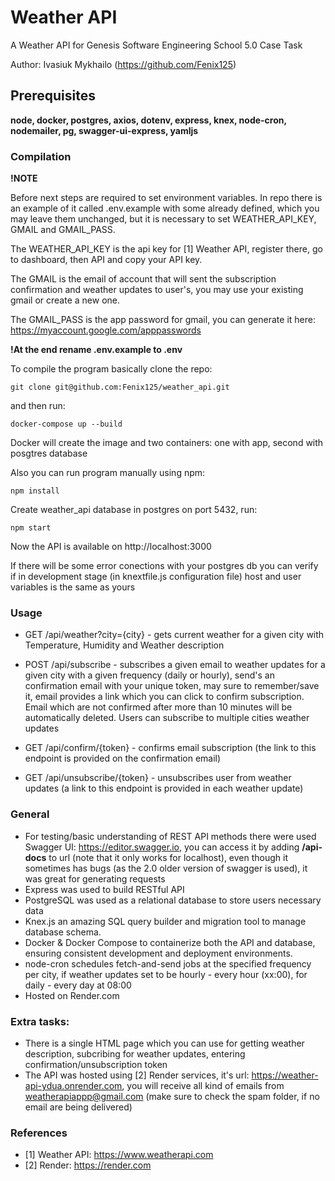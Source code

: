 # Weather API
A Weather API for Genesis Software Engineering School 5.0 Case Task

Author: Ivasiuk Mykhailo (https://github.com/Fenix125)

## Prerequisites

**node, docker, postgres, axios, dotenv, express, knex, node-cron, nodemailer, pg, swagger-ui-express, yamljs**

### Compilation
**!NOTE**

Before next steps are required to set environment variables. In repo there is an example of it called .env.example with some already defined, which you may leave them unchanged, but it is necessary to set WEATHER_API_KEY, GMAIL and GMAIL_PASS. 

The WEATHER_API_KEY is the api key for [1] Weather API, register there, go to dashboard, then API and copy your API key.

The GMAIL is the email of account that will sent the subscription confirmation and weather updates to user's, you may use your existing gmail or create a new one.

The GMAIL_PASS is the app password for gmail, you can generate it here: https://myaccount.google.com/apppasswords

**!At the end rename .env.example to .env**



To compile the program basically clone the repo:
```
git clone git@github.com:Fenix125/weather_api.git
```
and then run:
```
docker-compose up --build
```

Docker will create the image and two containers: one with app, second with posgtres database




Also you can run program manually using npm:
```
npm install
```
Create weather_api database in postgres on port 5432, run:
```
npm start
```
Now the API is available on http://localhost:3000

If there will be some error conections with your postgres db you can verify if in development stage (in knextfile.js configuration file) host and user variables is the same as yours


### Usage

- GET /api/weather?city={city} - gets current weather for a given city with Temperature, Humidity and Weather description

- POST /api/subscribe - subscribes a given email to weather updates for a given city with a given frequency (daily or hourly), send's an confirmation email with your unique token, may sure to remember/save it, email provides a link which you can click to confirm subscription. Email which are not confirmed after more than 10 minutes will be automatically deleted. Users can subscribe to multiple cities weather updates

- GET /api/confirm/{token} - confirms email subscription (the link to this endpoint is provided on the confirmation email)

- GET /api/unsubscribe/{token} - unsubscribes user from weather updates (a link to this endpoint is provided in each weather update)



### General

- For testing/basic understanding of REST API methods there were used Swagger UI: https://editor.swagger.io, you can access it by adding **/api-docs** to url (note that it only
  works for localhost), even though it sometimes has bugs (as the 2.0 older version of swagger is used), it was great for generating requests
- Express was used to build RESTful API
- PostgreSQL was used as a relational database to store users necessary data
- Knex.js an amazing SQL query builder and migration tool to manage database schema.
- Docker & Docker Compose to containerize both the API and database, ensuring consistent development and deployment environments.
- node-cron schedules fetch-and-send jobs at the specified frequency per city, if weather updates set to be hourly - every hour (xx:00), for daily - every day at 08:00
- Hosted on Render.com


### Extra tasks:
- There is a single HTML page which you can use for getting weather description, subcribing for weather updates, entering confirmation/unsubscription token
- The API was hosted using [2] Render services, it's url: https://weather-api-ydua.onrender.com, you will receive all kind of emails from weatherapiappp@gmail.com (make sure to check the spam folder, if no email are being delivered)


### References
- [1] Weather API: https://www.weatherapi.com
- [2] Render: https://render.com













